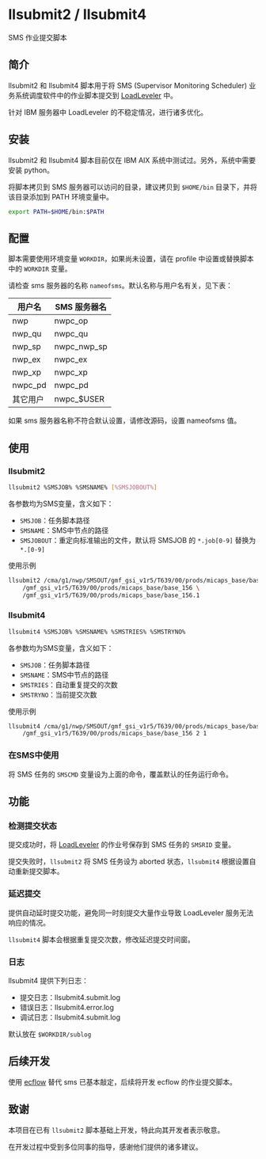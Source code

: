 # llsubmit2 / llsubmit4

SMS 作业提交脚本

## 简介

llsubmit2 和 llsubmit4 脚本用于将 SMS (Supervisor Monitoring Scheduler) 业务系统调度软件中的作业脚本提交到 [LoadLeveler](#) 中。

针对 IBM 服务器中 LoadLeveler 的不稳定情况，进行诸多优化。

## 安装

llsubmit2 和 llsubmit4 脚本目前仅在 IBM AIX 系统中测试过。另外，系统中需要安装 python。

将脚本拷贝到 SMS 服务器可以访问的目录，建议拷贝到 `$HOME/bin` 目录下，并将该目录添加到 PATH 环境变量中。

```bash
export PATH=$HOME/bin:$PATH
```

## 配置

脚本需要使用环境变量 `WORKDIR`，如果尚未设置，请在 profile 中设置或替换脚本中的 `WORKDIR` 变量。

请检查 sms 服务器的名称 `nameofsms`。默认名称与用户名有关，见下表：

| 用户名     | SMS 服务器名    |
| ------- | ----------- |
| nwp     | nwpc_op     |
| nwp_qu  | nwpc_qu     |
| nwp_sp  | nwpc_nwp_sp |
| nwp_ex  | nwpc_ex     |
| nwp_xp  | nwpc_xp     |
| nwpc_pd | nwpc_pd     |
| 其它用户    | nwpc\_$USER |

如果 sms 服务器名称不符合默认设置，请修改源码，设置 nameofsms 值。

## 使用

### llsubmit2

```bash
llsubmit2 %SMSJOB% %SMSNAME% [%SMSJOBOUT%]
```

各参数均为SMS变量，含义如下：

-   `SMSJOB`：任务脚本路径
-   `SMSNAME`：SMS中节点的路径
-   `SMSJOBOUT`：重定向标准输出的文件，默认将 SMSJOB 的 `*.job[0-9]` 替换为 `*.[0-9]`

使用示例

```bash
llsubmit2 /cma/g1/nwp/SMSOUT/gmf_gsi_v1r5/T639/00/prods/micaps_base/base_156.job1 \
    /gmf_gsi_v1r5/T639/00/prods/micaps_base/base_156 \
    /gmf_gsi_v1r5/T639/00/prods/micaps_base/base_156.1
```

### llsubmit4

```bash
llsubmit4 %SMSJOB% %SMSNAME% %SMSTRIES% %SMSTRYNO% 
```

各参数均为SMS变量，含义如下：

-   `SMSJOB`：任务脚本路径
-   `SMSNAME`：SMS中节点的路径
-   `SMSTRIES`：自动重复提交的次数
-   `SMSTRYNO`：当前提交次数

使用示例

```bash
llsubmit4 /cma/g1/nwp/SMSOUT/gmf_gsi_v1r5/T639/00/prods/micaps_base/base_156.job1 \
    /gmf_gsi_v1r5/T639/00/prods/micaps_base/base_156 2 1
```

### 在SMS中使用

将 SMS 任务的 `SMSCMD` 变量设为上面的命令，覆盖默认的任务运行命令。

## 功能

### 检测提交状态

提交成功时，将 [LoadLeveler](#) 的作业号保存到 SMS 任务的 `SMSRID` 变量。

提交失败时，`llsubmit2` 将 SMS 任务设为 aborted 状态，`llsubmit4` 根据设置自动重新提交脚本。

### 延迟提交

提供自动延时提交功能，避免同一时刻提交大量作业导致 LoadLeveler 服务无法响应的情况。

`llsubmit4` 脚本会根据重复提交次数，修改延迟提交时间窗。

### 日志

llsubmit4 提供下列日志：

-   提交日志：llsubmit4.submit.log
-   错误日志：llsubmit4.error.log
-   调试日志：llsubmit4.submit.log

默认放在 `$WORKDIR/sublog`

## 后续开发

使用 [ecflow](#) 替代 sms 已基本敲定，后续将开发 ecflow 的作业提交脚本。

## 致谢

本项目在已有 `llsubmit2` 脚本基础上开发，特此向其开发者表示敬意。

在开发过程中受到多位同事的指导，感谢他们提供的诸多建议。

[ecflow]: https://software.ecmwf.int/wiki/display/ECFLOW/Home

[loadleveler]: http://www.ibm.com/systems/power/software/loadleveler/
